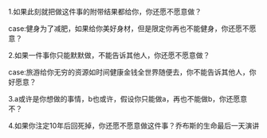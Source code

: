 1.如果此刻就把做这件事的附带结果都给你，你还愿不愿意做？

case:健身为了减肥，如果给你美好身材，但是限定你再也不能健身，你还愿不愿意？

2.如果一件事你只能默默做，不能告诉其他人，你还愿不愿意做？

case:旅游给你无穷的资源如时间健康金钱全世界随便去，你不能告诉其他人，你好愿意？

3.a或许是你想做的事情，b也或许，假设你只能做a，再也不能做b，你还愿意不？

4.如果你注定10年后回死掉，你还愿不愿意做这件事？乔布斯的生命最后一天演讲